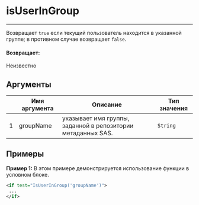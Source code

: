 # isUserInGroup

---

Возвращает `true` если текущий пользователь находится в указанной группе; в противном случае возвращает `false`.

#### Возвращает:

Неизвестно

## Аргументы

|  | Имя аргумента | Описание | Тип значения |
| --- | --- | --- | --- |
| 1 | groupName | указывает имя группы, заданной в репозитории метаданных SAS. | `String` |

## Примеры

**Пример 1:** В этом примере демонстрируется использование функции в условном блоке.
```xml
<if test="IsUserInGroup('groupName')">
 ...
</if>
```

